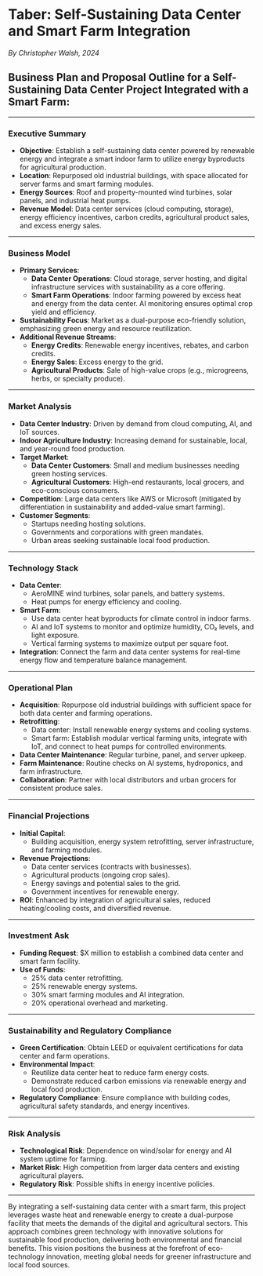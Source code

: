 # Taber: Self-Sustaining Data Center and Smart Farm Integration  
*By Christopher Walsh, 2024*

## Business Plan and Proposal Outline for a Self-Sustaining Data Center Project Integrated with a Smart Farm:

---

### **Executive Summary**  
   - **Objective**: Establish a self-sustaining data center powered by renewable energy and integrate a smart indoor farm to utilize energy byproducts for agricultural production.  
   - **Location**: Repurposed old industrial buildings, with space allocated for server farms and smart farming modules.  
   - **Energy Sources**: Roof and property-mounted wind turbines, solar panels, and industrial heat pumps.  
   - **Revenue Model**: Data center services (cloud computing, storage), energy efficiency incentives, carbon credits, agricultural product sales, and excess energy sales.  

---

### **Business Model**  
   - **Primary Services**:  
     - **Data Center Operations**: Cloud storage, server hosting, and digital infrastructure services with sustainability as a core offering.  
     - **Smart Farm Operations**: Indoor farming powered by excess heat and energy from the data center. AI monitoring ensures optimal crop yield and efficiency.  
   - **Sustainability Focus**: Market as a dual-purpose eco-friendly solution, emphasizing green energy and resource reutilization.  
   - **Additional Revenue Streams**:  
     - **Energy Credits**: Renewable energy incentives, rebates, and carbon credits.  
     - **Energy Sales**: Excess energy to the grid.  
     - **Agricultural Products**: Sale of high-value crops (e.g., microgreens, herbs, or specialty produce).  

---

### **Market Analysis**  
   - **Data Center Industry**: Driven by demand from cloud computing, AI, and IoT sources.  
   - **Indoor Agriculture Industry**: Increasing demand for sustainable, local, and year-round food production.  
   - **Target Market**:  
     - **Data Center Customers**: Small and medium businesses needing green hosting services.  
     - **Agricultural Customers**: High-end restaurants, local grocers, and eco-conscious consumers.  
   - **Competition**: Large data centers like AWS or Microsoft (mitigated by differentiation in sustainability and added-value smart farming).  
   - **Customer Segments**:  
     - Startups needing hosting solutions.  
     - Governments and corporations with green mandates.  
     - Urban areas seeking sustainable local food production.  

---

### **Technology Stack**  
   - **Data Center**:  
     - AeroMINE wind turbines, solar panels, and battery systems.  
     - Heat pumps for energy efficiency and cooling.  
   - **Smart Farm**:  
     - Use data center heat byproducts for climate control in indoor farms.  
     - AI and IoT systems to monitor and optimize humidity, CO₂ levels, and light exposure.  
     - Vertical farming systems to maximize output per square foot.  
   - **Integration**: Connect the farm and data center systems for real-time energy flow and temperature balance management.  

---

### **Operational Plan**  
   - **Acquisition**: Repurpose old industrial buildings with sufficient space for both data center and farming operations.  
   - **Retrofitting**:  
     - Data center: Install renewable energy systems and cooling systems.  
     - Smart farm: Establish modular vertical farming units, integrate with IoT, and connect to heat pumps for controlled environments.  
   - **Data Center Maintenance**: Regular turbine, panel, and server upkeep.  
   - **Farm Maintenance**: Routine checks on AI systems, hydroponics, and farm infrastructure.  
   - **Collaboration**: Partner with local distributors and urban grocers for consistent produce sales.  

---

### **Financial Projections**  
   - **Initial Capital**:  
     - Building acquisition, energy system retrofitting, server infrastructure, and farming modules.  
   - **Revenue Projections**:  
     - Data center services (contracts with businesses).  
     - Agricultural products (ongoing crop sales).  
     - Energy savings and potential sales to the grid.  
     - Government incentives for renewable energy.  
   - **ROI**: Enhanced by integration of agricultural sales, reduced heating/cooling costs, and diversified revenue.  

---

### **Investment Ask**  
   - **Funding Request**: $X million to establish a combined data center and smart farm facility.  
   - **Use of Funds**:  
     - 25% data center retrofitting.  
     - 25% renewable energy systems.  
     - 30% smart farming modules and AI integration.  
     - 20% operational overhead and marketing.  

---

### **Sustainability and Regulatory Compliance**  
   - **Green Certification**: Obtain LEED or equivalent certifications for data center and farm operations.  
   - **Environmental Impact**:  
     - Reutilize data center heat to reduce farm energy costs.  
     - Demonstrate reduced carbon emissions via renewable energy and local food production.  
   - **Regulatory Compliance**: Ensure compliance with building codes, agricultural safety standards, and energy incentives.  

---

### **Risk Analysis**  
   - **Technological Risk**: Dependence on wind/solar for energy and AI system uptime for farming.  
   - **Market Risk**: High competition from larger data centers and existing agricultural players.  
   - **Regulatory Risk**: Possible shifts in energy incentive policies.  

---

   By integrating a self-sustaining data center with a smart farm, this project leverages waste heat and renewable energy to create a dual-purpose facility that meets the demands of the digital and agricultural sectors. This approach combines green technology with innovative solutions for sustainable food production, delivering both environmental and financial benefits. This vision positions the business at the forefront of eco-technology innovation, meeting global needs for greener infrastructure and local food sources.
